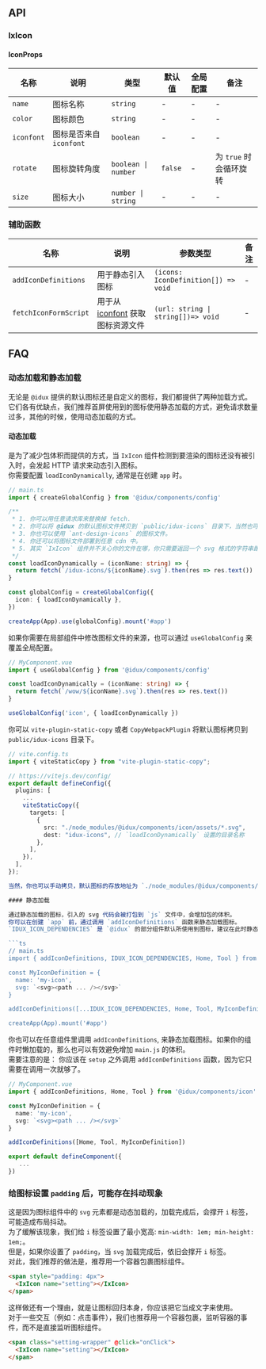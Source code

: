 ## API

### IxIcon

#### IconProps

| 名称 | 说明 | 类型  | 默认值 | 全局配置 | 备注 |
| --- | --- | --- | --- | --- | --- |
| `name`| 图标名称 | `string` | - | - | - |
| `color` | 图标颜色 | `string` | - | - | - |
| `iconfont` | 图标是否来自 `iconfont` | `boolean` | - | - | - |
| `rotate` | 图标旋转角度 | `boolean \| number` | `false` | - |  为 `true` 时会循环旋转 |
| `size` | 图标大小 | `number \| string` | - | - | - |

### 辅助函数

| 名称 | 说明 | 参数类型 | 备注 |
| --- | --- | --- | --- |
| `addIconDefinitions` | 用于静态引入图标 | `(icons: IconDefinition[]) => void` | - |
| `fetchIconFormScript` | 用于从 [iconfont](https://www.iconfont.cn) 获取图标资源文件 | `(url: string \| string[])=> void` | - |

## FAQ

### 动态加载和静态加载

无论是 `@idux` 提供的默认图标还是自定义的图标，我们都提供了两种加载方式。  
它们各有优缺点，我们推荐首屏使用到的图标使用静态加载的方式，避免请求数量过多，其他的时候，使用动态加载的方式。

#### 动态加载

是为了减少包体积而提供的方式，当 `IxIcon` 组件检测到要渲染的图标还没有被引入时，会发起 HTTP 请求来动态引入图标。  
你需要配置 `loadIconDynamically`, 通常是在创建 `app` 时。

```ts
// main.ts
import { createGlobalConfig } from '@idux/components/config'

/**
 * 1. 你可以用任意请求库来替换掉 fetch.
 * 2. 你可以将 @idux 的默认图标文件拷贝到 `public/idux-icons` 目录下，当然也可以是任意其他目录. 记得替换掉请求 url 的路径即可。
 * 3. 你也可以使用 `ant-design-icons` 的图标文件。
 * 4. 你还可以将图标文件部署到任意 cdn 中。
 * 5. 其实 `IxIcon` 组件并不关心你的文件在哪，你只需要返回一个 svg 格式的字符串即可。
 */
const loadIconDynamically = (iconName: string) => {
  return fetch(`/idux-icons/${iconName}.svg`).then(res => res.text())
}

const globalConfig = createGlobalConfig({
  icon: { loadIconDynamically },
})

createApp(App).use(globalConfig).mount('#app')
```

如果你需要在局部组件中修改图标文件的来源，也可以通过 `useGlobalConfig` 来覆盖全局配置。

```ts
// MyComponent.vue
import { useGlobalConfig } from '@idux/components/config'

const loadIconDynamically = (iconName: string) => {
  return fetch(`/wow/${iconName}.svg`).then(res => res.text())
}

useGlobalConfig('icon', { loadIconDynamically })
```

你可以 `vite-plugin-static-copy` 或者 `CopyWebpackPlugin` 将默认图标拷贝到 `public/idux-icons` 目录下。

```ts
// vite.config.ts
import { viteStaticCopy } from "vite-plugin-static-copy";

// https://vitejs.dev/config/
export default defineConfig({
  plugins: [
    ...
    viteStaticCopy({
      targets: [
        {
          src: "./node_modules/@idux/components/icon/assets/*.svg",
          dest: "idux-icons", // `loadIconDynamically` 设置的目录名称
        },
      ],
    }),
  ],
});

当然，你也可以手动拷贝，默认图标的存放地址为 `./node_modules/@idux/components/icon/assets`。

#### 静态加载

通过静态加载的图标，引入的 svg 代码会被打包到 `js` 文件中，会增加包的体积。  
你可以在创建 `app` 前，通过调用 `addIconDefinitions` 函数来静态加载图标。  
`IDUX_ICON_DEPENDENCIES` 是 `@idux` 的部分组件默认所使用到图标，建议在此时静态引入。

```ts
// main.ts
import { addIconDefinitions, IDUX_ICON_DEPENDENCIES, Home, Tool } from '@idux/components/icon'

const MyIconDefinition = {
  name: 'my-icon',
  svg: `<svg><path ... /></svg>`
}

addIconDefinitions([...IDUX_ICON_DEPENDENCIES, Home, Tool, MyIconDefinition])

createApp(App).mount('#app')
```

你也可以在任意组件里调用 `addIconDefinitions`, 来静态加载图标。如果你的组件时懒加载的，那么也可以有效避免增加 `main.js` 的体积。  
需要注意的是： 你应该在 `setup` 之外调用 `addIconDefinitions` 函数，因为它只需要在调用一次就够了。

```ts
// MyComponent.vue
import { addIconDefinitions, Home, Tool } from '@idux/components/icon'

const MyIconDefinition = {
  name: 'my-icon',
  svg: `<svg><path ... /></svg>`
}

addIconDefinitions([Home, Tool, MyIconDefinition])

export default defineComponent({
   ...
})
```

### 给图标设置 `padding` 后，可能存在抖动现象

这是因为图标组件中的 `svg` 元素都是动态加载的，加载完成后，会撑开 `i` 标签，可能造成布局抖动。  
为了缓解该现象，我们给 `i` 标签设置了最小宽高: `min-width: 1em; min-height: 1em;`。  
但是，如果你设置了 `padding`，当 `svg` 加载完成后，依旧会撑开 `i` 标签。  
对此，我们推荐的做法是，推荐用一个容器包裹图标组件。

```html
<span style="padding: 4px">
  <IxIcon name="setting"></IxIcon>
</span>
```

这样做还有一个理由，就是让图标回归本身，你应该把它当成文字来使用。  
对于一些交互（例如：点击事件），我们也推荐用一个容器包裹，监听容器的事件，而不是直接监听图标组件。

```html
<span class="setting-wrapper" @click="onClick">
  <IxIcon name="setting"></IxIcon>
</span>
```

